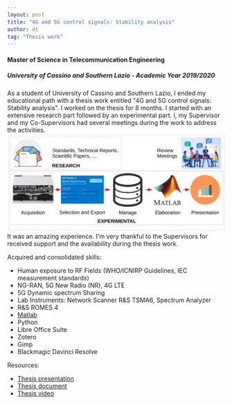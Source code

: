 ```yaml
---
layout: post
title: "4G and 5G control signals: Stability analysis"
author: dt
tag: "Thesis work"
---
```

#### Master of Science in Telecommunication Engineering
##### University of Cassino and Southern Lazio - Academic Year 2019/2020

As a student of University of Cassino and Southern Lazio, I ended my educational path with a thesis work entitled "4G and 5G control signals: Stability analysis". I worked on the thesis for 8 months. I started with an extensive research part followed by an experimental part. I, my Supervisor and my Co-Supervisors had several meetings during the work to address the activities.     
<img src="/assets/img/2021-04-29_unicas_thesis_workflow.jpg" class="img-fluid" alt="Thesis workflow image">
It was an amazing experience. I'm very thankful to the Supervisors for received support and the availability during the thesis work.

Acquired and consolidated skills:
* Human exposure to RF Fields (WHO/ICNIRP Guidelines, IEC measurement standards)
* NG-RAN, 5G New Radio (NR), 4G LTE
* 5G Dynamic spectrum Sharing
* Lab Instruments: Network Scanner R&S TSMA6, Spectrum Analyzer 
* R&S ROMES 4
* [Matlab](https://it.mathworks.com/products/matlab.html)
* Python
* Libre Office Suite
* Zotero
* Gimp
* Blackmagic Davinci Resolve

Resources:
* [Thesis presentation](/assets/pdf/2021-04-29_unicas_master_thesis-slides.pdf)
* [Thesis document](/assets/pdf/2021-04-29_unicas_master_thesis.pdf)
* [Thesis video](https://youtu.be/0GfSU4wAMzQ)